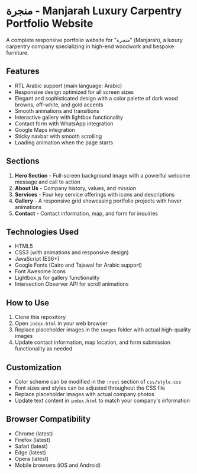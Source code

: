 # منجرة - Manjarah Luxury Carpentry Portfolio Website

A complete responsive portfolio website for "منجرة" (Manjarah), a luxury carpentry company specializing in high-end woodwork and bespoke furniture.

## Features

- RTL Arabic support (main language: Arabic)
- Responsive design optimized for all screen sizes
- Elegant and sophisticated design with a color palette of dark wood browns, off-white, and gold accents
- Smooth animations and transitions
- Interactive gallery with lightbox functionality
- Contact form with WhatsApp integration
- Google Maps integration
- Sticky navbar with smooth scrolling
- Loading animation when the page starts

## Sections

1. **Hero Section** - Full-screen background image with a powerful welcome message and call to action
2. **About Us** - Company history, values, and mission
3. **Services** - Four key service offerings with icons and descriptions
4. **Gallery** - A responsive grid showcasing portfolio projects with hover animations
5. **Contact** - Contact information, map, and form for inquiries

## Technologies Used

- HTML5
- CSS3 (with animations and responsive design)
- JavaScript (ES6+)
- Google Fonts (Cairo and Tajawal for Arabic support)
- Font Awesome Icons
- Lightbox.js for gallery functionality
- Intersection Observer API for scroll animations

## How to Use

1. Clone this repository
2. Open `index.html` in your web browser
3. Replace placeholder images in the `images` folder with actual high-quality images
4. Update contact information, map location, and form submission functionality as needed

## Customization

- Color scheme can be modified in the `:root` section of `css/style.css`
- Font sizes and styles can be adjusted throughout the CSS file
- Replace placeholder images with actual company photos
- Update text content in `index.html` to match your company's information

## Browser Compatibility

- Chrome (latest)
- Firefox (latest)
- Safari (latest)
- Edge (latest)
- Opera (latest)
- Mobile browsers (iOS and Android)
